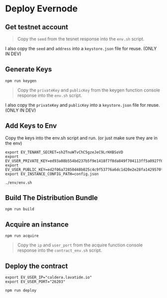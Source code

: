 # Deploy Evernode

## Get testnet account

> Copy the `seed` from the tesnet response into the `env.sh` script.

I also copy the `seed` and `address` into a `keystore.json` file for reuse. (ONLY IN DEV)

## Generate Keys

`npm run keygen`

> Copy the `privateKey` and `publicKey` from the keygen function console response into the `env.sh` script.

I also copy the `privateKey` and `publicKey` into a `keystore.json` file for reuse. (ONLY IN DEV)

## Add Keys to Env

Copy the keys into the env.sh script and run. (or just make sure they are in the env)

```
export EV_TENANT_SECRET=sh2TnuWTvChC5gzeJeC9LrHXBSoVD
export EV_USER_PRIVATE_KEY=ed93a88b554bd237b5f9e1418f7f8da849f704113ff5a0927f6cdb32b76c2f09be2f06a72850d48b025c4c9f53776a6dc1d20e2e28fa1429570f672c3b6984360e
export EV_USER_PUBLIC_KEY=ed2f06a72850d48b025c4c9f53776a6dc1d20e2e28fa1429570f672c3b6984360e
export EV_INSTANCE_CONFIG_PATH=config.json
```

`./env/env.sh`

## Build The Distribution Bundle

`npm run build`

## Acquire an instance

`npm run acquire`

> Copy the `ip` and `user_port` from the acquire function console response into the `contract_env.sh` script.

## Deploy the contract

```
export EV_USER_IP="caldera.lavatide.io"
export EV_USER_PORT="26203"
```

`npm run deploy`